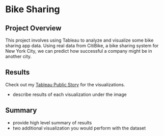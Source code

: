 # Bike Sharing

## Project Overview
This project involves using Tableau to analyze and visualize some bike sharing app data. Using real data from CitiBike, a bike sharing system for New York City, we can predict how successful a company might be in another city. 

## Results
Check out my [Tableau Public Story](https://public.tableau.com/app/profile/alex.deans.gravlee/viz/NYC_Citibike_Challenge_16408098850940/NYCStory?publish=yes) for the visualizations. 


- describe results of each visualization under the image

## Summary
- provide high level summary of results
- two additional visualization you would perform with the dataset


